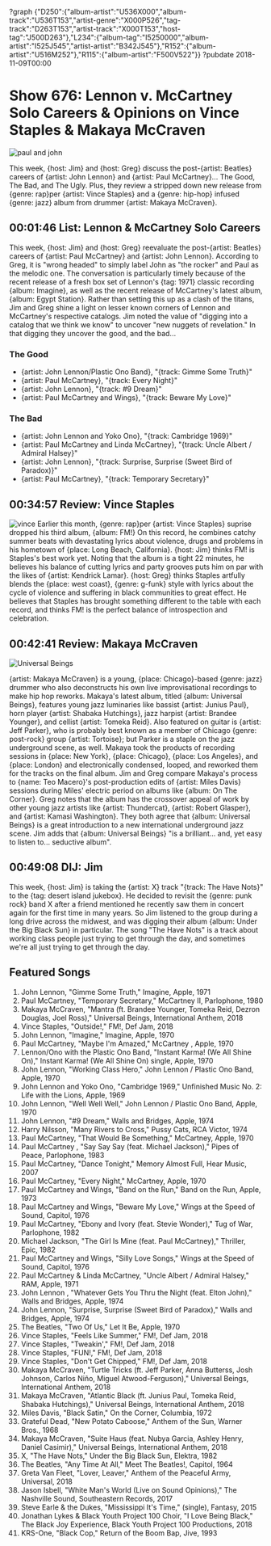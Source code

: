 ?graph {"D250":{"album-artist":"U536X000","album-track":"U536T153","artist-genre":"X000P526","tag-track":"D263T153","artist-track":"X000T153","host-tag":"J500D263"},"L234":{"album-tag":"I5250000","album-artist":"I525J545","artist-artist":"B342J545"},"R152":{"album-artist":"U516M252"},"R115":{"album-artist":"F500V522"}}
?pubdate 2018-11-09T00:00

# Show 676: Lennon v. McCartney Solo Careers & Opinions on Vince Staples & Makaya McCraven

![paul and john](https://sound-images.s3.amazonaws.com/images/2018/paul_john.jpg)

This week, {host: Jim} and {host: Greg} discuss the post-{artist: Beatles} careers of {artist: John Lennon} and {artist: Paul McCartney}... The Good, The Bad, and The Ugly. Plus, they review a stripped down new release from {genre: rap}per {artist: Vince Staples} and a {genre: hip-hop} infused {genre: jazz} album from drummer {artist: Makaya McCraven}.


## 00:01:46 List: Lennon & McCartney Solo Careers

This week, {host: Jim} and {host: Greg} reevaluate the post-{artist: Beatles} careers of {artist: Paul McCartney} and {artist: John Lennon}. According to Greg, it is "wrong headed" to simply label John as "the rocker" and Paul as the melodic one. The conversation is particularly timely because of the recent release of a fresh box set of Lennon's {tag: 1971} classic recording {album: Imagine}, as well as the recent release of McCartney's latest album, {album: Egypt Station}.
Rather than setting this up as a clash of the titans, Jim and Greg shine a light on lesser known corners of Lennon and McCartney's respective catalogs. Jim noted the value of "digging into a catalog that we think we know" to uncover "new nuggets of revelation." In that digging they uncover the good, and the bad...

### The Good
- {artist: John Lennon/Plastic Ono Band}, "{track: Gimme Some Truth}" 
- {artist: Paul McCartney}, "{track: Every Night}"  
- {artist: John Lennon}, "{track: #9 Dream}" 
- {artist: Paul McCartney and Wings}, "{track: Beware My Love}" 

### The Bad
- {artist: John Lennon and Yoko Ono}, "{track: Cambridge 1969}" 
- {artist: Paul McCartney and Linda McCartney}, "{track: Uncle Albert / Admiral Halsey}"
- {artist: John Lennon}, "{track: Surprise, Surprise (Sweet Bird of Paradox)}" 
- {artist: Paul McCartney}, "{track: Temporary Secretary}" 

## 00:34:57 Review: Vince Staples
![vince](https://sound-images.s3.amazonaws.com/images/2018/vince_s.png)
Earlier this month, {genre: rap}per {artist: Vince Staples} suprise dropped his third album, {album: FM!} On this record, he combines catchy summer beats with devastating lyrics about violence, drugs and problems in his hometown of {place: Long Beach, California}. {host: Jim} thinks FM! is Staples's best work yet. Noting that the album is a tight 22 minutes, he believes his balance of cutting lyrics and party grooves puts him on par with the likes of {artist: Kendrick Lamar}. {host: Greg} thinks Staples artfully blends the {place: west coast}, {genre: g-funk} style with lyrics about the cycle of violence and suffering in black communities to great effect. He believes that Staples has brought something different to the table with each record, and thinks FM! is the perfect balance of introspection and celebration.



## 00:42:41 Review: Makaya McCraven
![Universal Beings](https://is3-ssl.mzstatic.com/image/thumb/Music128/v4/74/e2/64/74e264dd-1ac5-b53a-43c2-90e49dc3e766/source/600x600bb.jpg "321718536/1410969638")

{artist: Makaya McCraven} is a young, {place: Chicago}-based {genre: jazz} drummer who also deconstructs his own live improvisational recordings to make hip hop reworks. Makaya's latest album, titled {album: Universal Beings}, features young jazz luminaries like bassist {artist: Junius Paul}, horn player {artist: Shabaka Hutchings}, jazz harpist {artist: Brandee Younger}, and cellist {artist: Tomeka Reid}. Also featured on guitar is {artist: Jeff Parker}, who is probably best known as a member of Chicago {genre: post-rock} group {artist: Tortoise}; but Parker is a staple on the jazz underground scene, as well. 
Makaya took the products of recording sessions in {place: New York}, {place: Chicago}, {place: Los Angeles}, and {place: London} and electronically condensed, looped, and reworked them for the tracks on the final album. Jim and Greg compare Makaya's process to {name: Teo Macero}'s post-production edits of {artist: Miles Davis} sessions during Miles' electric period on albums like {album: On The Corner}. Greg notes that the album has the crossover appeal of work by other young jazz artists like {artist: Thundercat}, {artist: Robert Glasper}, and {artist: Kamasi Washington}. They both agree that {album: Universal Beings} is a great introduction to a new international underground jazz scene. Jim adds that {album: Universal Beings} "is a brilliant... and, yet easy to listen to... seductive album".

## 00:49:08 DIJ: Jim
This week, {host: Jim} is taking the {artist: X} track "{track: The Have Nots}" to the {tag: desert island jukebox}. He decided to revisit the {genre: punk rock} band X after a friend mentioned he recently saw them in concert again for the first time in many years. So Jim listened to the group during a long drive across the midwest, and was digging their album {album: Under the Big Black Sun} in particular. The song "The Have Nots" is a track about working class people just trying to get through the day, and sometimes we're all just trying to get through the day.


## Featured Songs
1. John Lennon, "Gimme Some Truth," Imagine, Apple, 1971
1. Paul McCartney, "Temporary Secretary," McCartney II, Parlophone, 1980
1. Makaya McCraven, "Mantra (ft. Brandee Younger, Tomeka Reid, Dezron Douglas, Joel Ross)," Universal Beings, International Anthem, 2018
1. Vince Staples, "Outside!," FM!, Def Jam, 2018
1. John Lennon, "Imagine," Imagine, Apple, 1970
1. Paul McCartney, "Maybe I'm Amazed," McCartney , Apple, 1970
1. Lennon/Ono with the Plastic Ono Band, "Instant Karma! (We All Shine On)," Instant Karma! (We All Shine On) single, Apple, 1970
1. John Lennon, "Working Class Hero," John Lennon / Plastic Ono Band, Apple, 1970
1. John Lennon and Yoko Ono, "Cambridge 1969," Unfinished Music No. 2: Life with the Lions, Apple, 1969
1. John Lennon, "Well Well Well," John Lennon / Plastic Ono Band, Apple, 1970
1. John Lennon, "#9 Dream," Walls and Bridges, Apple, 1974
1. Harry Nilsson, "Many Rivers to Cross," Pussy Cats, RCA Victor, 1974
1. Paul McCartney, "That Would Be Something," McCartney, Apple, 1970
1. Paul McCartney , "Say Say Say (feat. Michael Jackson)," Pipes of Peace, Parlophone, 1983
1. Paul McCartney, "Dance Tonight," Memory Almost Full, Hear Music, 2007
1. Paul McCartney, "Every Night," McCartney, Apple, 1970
1. Paul McCartney and Wings, "Band on the Run," Band on the Run, Apple, 1973
1. Paul McCartney and Wings, "Beware My Love," Wings at the Speed of Sound, Capitol, 1976
1. Paul McCartney, "Ebony and Ivory (feat. Stevie Wonder)," Tug of War, Parlophone, 1982
1. Michael Jackson, "The Girl Is Mine (feat. Paul McCartney)," Thriller, Epic, 1982
1. Paul McCartney and Wings, "Silly Love Songs," Wings at the Speed of Sound, Capitol, 1976
1. Paul McCartney & Linda McCartney, "Uncle Albert / Admiral Halsey," RAM, Apple, 1971
1. John Lennon , "Whatever Gets You Thru the Night (feat. Elton John)," Walls and Bridges, Apple, 1974
1. John Lennon, "Surprise, Surprise (Sweet Bird of Paradox)," Walls and Bridges, Apple, 1974
1. The Beatles, "Two Of Us," Let It Be, Apple, 1970
1. Vince Staples, "Feels Like Summer," FM!, Def Jam, 2018
1. Vince Staples, "Tweakin'," FM!, Def Jam, 2018
1. Vince Staples, "FUN!," FM!, Def Jam, 2018
1. Vince Staples, "Don't Get Chipped," FM!, Def Jam, 2018
1. Makaya McCraven, "Turtle Tricks (ft. Jeff Parker, Anna Butterss, Josh Johnson, Carlos Niño, Miguel Atwood-Ferguson)," Universal Beings, International Anthem, 2018
1. Makaya McCraven, "Atlantic Black (ft. Junius Paul, Tomeka Reid, Shabaka Hutchings)," Universal Beings, International Anthem, 2018
1. Miles Davis, "Black Satin," On the Corner, Columbia, 1972
1. Grateful Dead, "New Potato Caboose," Anthem of the Sun, Warner Bros., 1968
1. Makaya McCraven, "Suite Haus (feat. Nubya Garcia, Ashley Henry, Daniel Casimir)," Universal Beings, International Anthem, 2018
1. X, "The Have Nots," Under the Big Black Sun, Elektra, 1982
1. The Beatles, "Any Time At All," Meet The Beatles!, Capitol, 1964
1. Greta Van Fleet, "Lover, Leaver," Anthem of the Peaceful Army, Universal, 2018
1. Jason Isbell, "White Man's World (Live on Sound Opinions)," The Nashville Sound, Southeastern Records, 2017
1. Steve Earle & the Dukes, "Mississippi It's Time," (single), Fantasy, 2015
1. Jonathan Lykes & Black Youth Project 100 Choir, "I Love Being Black," The Black Joy Experience, Black Youth Project 100 Productions, 2018
1. KRS-One, "Black Cop," Return of the Boom Bap, Jive, 1993

